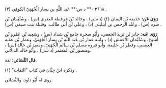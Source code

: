 ٣٦٦٨ -** د س:** عَبد اللَّهِ بن يسار الْجُهَنِيّ الكوفي (٣) .

**رَوَى عَن:** حذيفة بْن اليمان (٤) (د سي) ، وخالد بْن عرفطة العذري (س) ، وسُلَيْمان بْن صرد (س) ، وعَبْد الرحمن بن أَبيليلى (د) ، وعلي بْن أَبي طالب، وقتيلة بنت صيفي (س) .

**رَوَى عَنه:** جابر بْن يَزِيدَ الجعفي، وأَبُو صخرة جامع بْن شداد (س) ، وسَعِيد بْن عَمْرو بْن أشوع، وسُلَيْمان الأعمش (د) ، وابنه عمار بْن عَبد اللَّهِ بْن يسار الْجُهَنِيّ، وعمار بْن عقبة العبسي، وفطر بْن خليفة، وأبو فروة مسلم بْن سالم الْجُهَنِيّ، ومعبد بْن خالد (س) ، ومنصور بْن المعتمر (د سي) ، وأَبُو خالد الدالاني.

**قال النَّسَائي:** ثقة.

وذكره ابنُ حِبَّان في كتاب "الثقات" (١) .

روى له أَبُو داود، والنَّسَائي.
